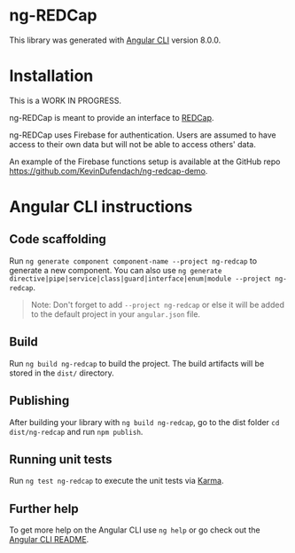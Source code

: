 # ng-REDCap

This library was generated with [Angular CLI](https://github.com/angular/angular-cli) version 8.0.0.

# Installation

This is a WORK IN PROGRESS.

ng-REDCap is meant to provide an interface to [REDCap](https://projectredcap.org/).

ng-REDCap uses Firebase for authentication. Users are assumed to have access to their own data but will not be able to access others' data.

An example of the Firebase functions setup is available at the GitHub repo https://github.com/KevinDufendach/ng-redcap-demo.

# Angular CLI instructions

## Code scaffolding

Run `ng generate component component-name --project ng-redcap` to generate a new component. You can also use `ng generate directive|pipe|service|class|guard|interface|enum|module --project ng-redcap`.
> Note: Don't forget to add `--project ng-redcap` or else it will be added to the default project in your `angular.json` file. 

## Build

Run `ng build ng-redcap` to build the project. The build artifacts will be stored in the `dist/` directory.

## Publishing

After building your library with `ng build ng-redcap`, go to the dist folder `cd dist/ng-redcap` and run `npm publish`.

## Running unit tests

Run `ng test ng-redcap` to execute the unit tests via [Karma](https://karma-runner.github.io).

## Further help

To get more help on the Angular CLI use `ng help` or go check out the [Angular CLI README](https://github.com/angular/angular-cli/blob/master/README.md).
